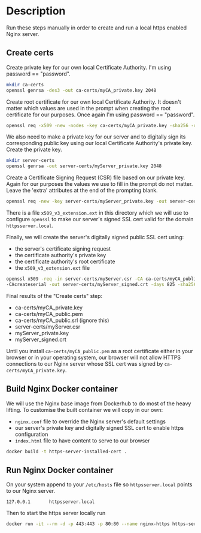 # Description

Run these steps manually in order to create and run a local https enabled Nginx server.

## Create certs

Create private key for our own local Certificate Authority. I'm using password == "password".
```sh
mkdir ca-certs
openssl genrsa -des3 -out ca-certs/myCA_private.key 2048
```
Create root certificate for our own local Certificate Authority. It doesn't matter which values
are used in the prompt when creating the root certificate for our purposes.
Once again I'm using password == "password".
```sh
openssl req -x509 -new -nodes -key ca-certs/myCA_private.key -sha256 -days 1825 -out ca-certs/myCA_public.pem
```
We also need to make a private key for our server and to digitally sign its corresponding public key
using our local Certificate Authority's private key.
Create the private key.
```sh
mkdir server-certs
openssl genrsa -out server-certs/myServer_private.key 2048
```
Create a Certificate Signing Request (CSR) file based on our private key. Again for our
purposes the values we use to fill in the prompt do not matter.
Leave the 'extra' attributes at the end of the prompting blank.
```sh
openssl req -new -key server-certs/myServer_private.key -out server-certs/myServer.csr
```
There is a file `x509_v3_extension.ext` in this directory which we will use
to configure `openssl` to make our server's signed SSL cert valid for the domain
`httpsserver.local`.

Finally, we will create the server's digitally signed public SSL cert using:
- the server's certificate signing request
- the certificate authority's private key
- the certificate authority's root certificate
- the `x509_v3_extension.ext` file

```sh
openssl x509 -req -in server-certs/myServer.csr -CA ca-certs/myCA_public.pem -CAkey ca-certs/myCA_private.key \
-CAcreateserial -out server-certs/myServer_signed.crt -days 825 -sha256 -extfile x509_v3_extension.ext
```
Final results of the "Create certs" step:
- ca-certs/myCA_private.key
- ca-certs/myCA_public.pem
- ca-certs/myCA_public.srl (ignore this)
- server-certs/myServer.csr
- myServer_private.key
- myServer_signed.crt

Until you install `ca-certs/myCA_public.pem` as a root certificate either in your browser or
in your operating system, our browser will not allow HTTPS connections to our Nginx server whose
SSL cert was signed by `ca-certs/myCA_private.key`.

## Build Nginx Docker container

We will use the Nginx base image from Dockerhub to do most of the heavy lifting.
To customise the built container we will copy in our own:
- `nginx.conf` file to override the Nginx server's default settings
- our server's private key and digitally signed SSL cert to enable https configuration
- `index.html` file to have content to serve to our browser

```sh
docker build -t https-server-installed-cert .
```

## Run Nginx Docker container

On your system append to your `/etc/hosts` file so `httpsserver.local` points to our Nginx server.

```
127.0.0.1       httpsserver.local
```

Then to start the https server locally run
```sh
docker run -it --rm -d -p 443:443 -p 80:80 --name nginx-https https-server-installed-cert
```
